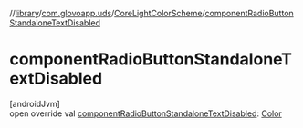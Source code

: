 //[library](../../../index.md)/[com.glovoapp.uds](../index.md)/[CoreLightColorScheme](index.md)/[componentRadioButtonStandaloneTextDisabled](component-radio-button-standalone-text-disabled.md)

# componentRadioButtonStandaloneTextDisabled

[androidJvm]\
open override val [componentRadioButtonStandaloneTextDisabled](component-radio-button-standalone-text-disabled.md): [Color](https://developer.android.com/reference/kotlin/androidx/compose/ui/graphics/Color.html)
